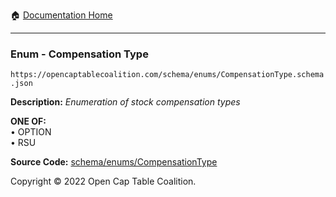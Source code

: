 :house: [Documentation Home](../../../README.md)

---

### Enum - Compensation Type

`https://opencaptablecoalition.com/schema/enums/CompensationType.schema.json`

**Description:** _Enumeration of stock compensation types_

**ONE OF:**</br>&bull; OPTION </br>&bull; RSU

**Source Code:** [schema/enums/CompensationType](../../docs/markdown/schema/enums/CompensationType.schema.json)

Copyright © 2022 Open Cap Table Coalition.
